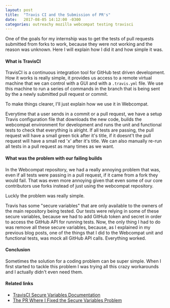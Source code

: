 ```yaml
---
layout: post
title:  "Travis CI and the Submission of PR's"
date:   2017-08-05 14:12:00 -0300
categories: outreachy mozilla webcompat testing travisci
---
```


One of the goals for my internship was to get the tests of pull requests submitted from forks to work, because they were not working and the reason was unknown. Here I will explain how I did it and how simple it was.

#### What is TravisCI

TravisCI is a continuous integration tool for GitHub test driven development. How it works is really simple, it provides us access to a remote virtual machine that we can control with a GUI and with a `.travis.yml` file. We use this machine to run a series of commands in the branch that is being sent by the a newly submitted pull request or commit.

To make things clearer, I'll just explain how we use it in Webcompat.

Everytime that a user sends in a commit or a pull request, we have a setup Travis configuration file that downloads the new code, builds the webcompat environment for development and runs the unit and functional tests to check that everything is alright. If all tests are passing, the pull request will have a small green tick after it's title, if it doesnt't the pull request will have a small red 'x' after it's title. We can also manually re-run all tests in a pull request as many times as we want.

#### What was the problem with our failing builds

In the Webcompat repository, we had a really annoying problem that was, even if all tests were passing in a pull request, if it came from a fork they would fail. That was even more annoying given that even some of our core contributors use forks instead of just using the webcompat repository.

Luckly the problem was really simple. 

Travis has some "secure variables" that are only available to the owners of the main repository being tested. Our tests were relying in some of these secure variables, because we had to add GitHub token and secret in order to access the GitHub API for running tests. Now, the only thing I had to do was remove all these secure variables, because, as I explained in my previous blog posts, one of the things that I did to the Webcompat unit and functional tests, was mock all GitHub API calls. Everything worked.

#### Conclusion

Sometimes the solution for a coding problem can be super simple. When I first started to tackle this problem I was trying all this crazy workarounds and I actually didn't even need them.

#### Related links

- [TravisCI Secure Variables Documentation](https://docs.travis-ci.com/user/environment-variables/)
- [The PR Where I Fixed the Secure Variables Problem](https://github.com/webcompat/webcompat.com/pull/1710)
